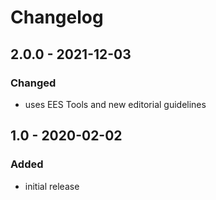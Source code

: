 # Changelog

## 2.0.0 - 2021-12-03

### Changed

- uses EES Tools and new editorial guidelines


## 1.0 - 2020-02-02

### Added

- initial release
